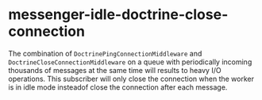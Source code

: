 # messenger-idle-doctrine-close-connection

The combination of `DoctrinePingConnectionMiddleware` and `DoctrineCloseConnectionMiddleware` on a queue with periodically incoming thousands of messages at the same time will results to heavy I/O operations. This subscriber will only close the connection when the worker is in idle mode insteadof close the connection after each message.
